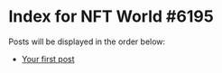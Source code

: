 # Index for NFT World #6195
Posts will be displayed in the order below:

- [Your first post](./001-first.md)

